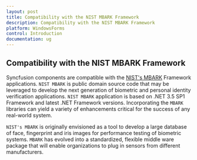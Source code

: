 ```yaml
---
layout: post
title: Compatibility with the NIST MBARK Framework
description: Compatibility with the NIST MBARK Framework
platform: WindowsForms
control: Introduction
documentation: ug
---
```




## Compatibility with the NIST MBARK Framework
Syncfusion components are compatible with the [NIST's MBARK](https://www.nist.gov/services-resources/software/multimodal-biometric-application-resource-kit-mbark) Framework applications. `NIST MBARK` is public domain source code that may be leveraged to develop the next generation of biometric and personal identity verification applications. `NIST MBARK` application is based on .NET 3.5 SP1 Framework and latest .NET Framework versions. Incorporating the `MBARK` libraries can yield a variety of enhancements critical for the success of any real-world system.

`NIST's MBARK` is originally envisioned as a tool to develop a large database of face, fingerprint and iris images for performance testing of biometric systems. `MBARK` has evolved into a standardized, flexible middle ware package that will enable organizations to plug in sensors from different manufacturers.
